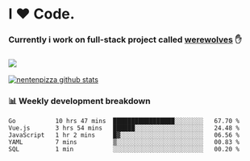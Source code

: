 # I ❤️ Code.
### Currently i work on full-stack project called [werewolves](https://github.com/nentenpizza/werewolves-backend) ✋

### ![](http://img.shields.io/badge/Go-language-blue?style=for-the-badge&logo=appveyor)
[![nentenpizza github stats](https://github-readme-stats.vercel.app/api?username=nentenpizza&count_private=true)](https://github.com/anuraghazra/github-readme-stats)

### 📊 Weekly development breakdown

<!--START_SECTION:waka-->
```text
Go           10 hrs 47 mins  █████████████████░░░░░░░░   67.70 % 
Vue.js       3 hrs 54 mins   ██████░░░░░░░░░░░░░░░░░░░   24.48 % 
JavaScript   1 hr 2 mins     █▓░░░░░░░░░░░░░░░░░░░░░░░   06.56 % 
YAML         7 mins          ▒░░░░░░░░░░░░░░░░░░░░░░░░   00.83 % 
SQL          1 min           ░░░░░░░░░░░░░░░░░░░░░░░░░   00.20 % 
```
<!--END_SECTION:waka-->


